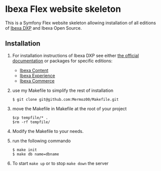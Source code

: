 # Ibexa Flex website skeleton

This is a Symfony Flex website skeleton allowing installation of all editions of
[Ibexa DXP](https://www.ibexa.co/products) and Ibexa Open Source.

## Installation

1. For installation instructions of Ibexa DXP see either
    [the official documentation](https://doc.ibexa.co/) or packages for specific editions:
    * [Ibexa Content](https://github.com/ibexa/content)
    * [Ibexa Experience](https://github.com/ibexa/experience)
    * [Ibexa Commerce](https://github.com/ibexa/commerce)

2. use my Makefile to simplify the rest of installation
   ```
   $ git clone git@github.com:Mermoz00/Makefile.git 
   ```
3. move the Makefile in Makefile at the root of your project
   ```
   $cp tempfile/* .
   $rm -rf tempfile/
   ```
4. Modify the Makefile to your needs. 
5. run the following commando
   ```
   $ make init
   $ make db name=dbname
   ```
6. To start ``` make up ``` or to stop ``` make down ```  the server

 


